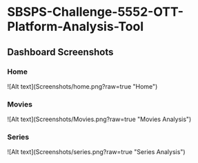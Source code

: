 # SBSPS-Challenge-5552-OTT-Platform-Analysis-Tool
<h2>Dashboard Screenshots</h2>
<h3>Home</h3>
![Alt text](Screenshots/home.png?raw=true "Home")
<br><h3>Movies</h3>
![Alt text](Screenshots/Movies.png?raw=true "Movies Analysis")
<br><h3>Series</h3>
![Alt text](Screenshots/series.png?raw=true "Series Analysis")
